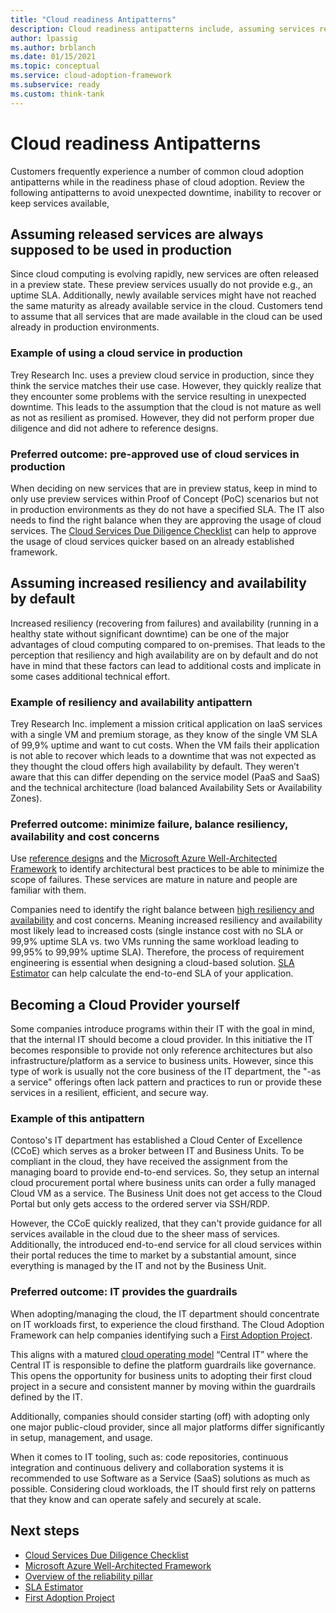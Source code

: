 ```yaml
---
title: "Cloud readiness Antipatterns"
description: Cloud readiness antipatterns include, assuming services ready for production, that there's built in resiliency, and that IT is ready for the cloud.
author: lpassig
ms.author: brblanch
ms.date: 01/15/2021
ms.topic: conceptual
ms.service: cloud-adoption-framework
ms.subservice: ready
ms.custom: think-tank
---
```

# Cloud readiness Antipatterns

Customers frequently experience a number of common cloud adoption antipatterns while in the readiness phase of cloud adoption. Review the following antipatterns to avoid unexpected downtime, inability to recover or keep services available,  

## Assuming released services are always supposed to be used in production

Since cloud computing is evolving rapidly, new services are often released in a preview state. These preview services usually do not provide e.g., an uptime SLA. Additionally, newly available services might have not reached the same maturity as already available service in the cloud. Customers tend to assume that all services that are made available in the cloud can be used already in production environments.

### Example of using a cloud service in production

Trey Research Inc. uses a preview cloud service in production, since they think the service matches their use case. However, they quickly realize that they encounter some problems with the service resulting in unexpected downtime. This leads to the assumption that the cloud is not mature as well as not as resilient as promised. However, they did not perform proper due diligence and did not adhere to reference designs.

### Preferred outcome: pre-approved use of cloud services in production

When deciding on new services that are in preview status, keep in mind to only use preview services within Proof of Concept (PoC) scenarios but not in production environments as they do not have a specified SLA. The IT also needs to find the right balance when they are approving the usage of cloud services. The [Cloud Services Due Diligence Checklist](https://www.microsoft.com/trust-center/compliance/due-diligence-checklist) can help to approve the usage of cloud services quicker based on an already established framework.

## Assuming increased resiliency and availability by default

Increased resiliency (recovering from failures) and availability (running in a healthy state without significant downtime) can be one of the major advantages of cloud computing compared to on-premises. That leads to the perception that resiliency and high availability are on by default and do not have in mind that these factors can lead to additional costs and implicate in some cases additional technical effort.

### Example of resiliency and availability antipattern

Trey Research Inc. implement a mission critical application on IaaS services with a single VM and premium storage, as they know of the single VM SLA of 99,9% uptime and want to cut costs. When the VM fails their application is not able to recover which leads to a downtime that was not expected as they thought the cloud offers high availability by default. They weren’t aware that this can differ depending on the service model (PaaS and SaaS) and the technical architecture (load balanced Availability Sets or Availability Zones).

### Preferred outcome: minimize failure, balance resiliency, availability and cost concerns

Use [reference designs](https://docs.microsoft.com/azure/architecture/reference-architectures) and the [Microsoft Azure Well-Architected Framework](/azure/architecture/framework/) to identify architectural best practices to be able to minimize the scope of failures. These services are mature in nature and people are familiar with them.

Companies need to identify the right balance between [high resiliency and availability](https://docs.microsoft.com/azure/architecture/framework/resiliency/overview) and cost concerns. Meaning increased resiliency and availability most likely lead to increased costs (single instance cost with no SLA or 99,9% uptime SLA vs. two VMs running the same workload leading to 99,95% to 99,99% uptime SLA). Therefore, the process of requirement engineering is essential when designing a cloud-based solution. [SLA Estimator](https://github.com/mspnp/samples/tree/master/Reliability/SLAEstimator) can help calculate the end-to-end SLA of your application.

## Becoming a Cloud Provider yourself

Some companies introduce programs within their IT with the goal in mind, that the internal IT should become a cloud provider. In this initiative the IT becomes responsible to provide not only reference architectures but also infrastructure/platform as a service to business units. However, since this type of work is usually not the core business of the IT department, the "-as a service" offerings often lack pattern and practices to run or provide these services in a resilient, efficient, and secure way.

### Example of this antipattern

Contoso's IT department has established a Cloud Center of Excellence (CCoE) which serves as a broker between IT and Business Units. To be compliant in the cloud, they have received the assignment from the managing board to provide end-to-end services. So, they setup an internal cloud procurement portal where business units can order a fully managed Cloud VM as a service. The Business Unit does not get access to the Cloud Portal but only gets access to the ordered server via SSH/RDP.

However, the CCoE quickly realized, that they can't provide guidance for all services available in the cloud due to the sheer mass of services. Additionally, the introduced end-to-end service for all cloud services within their portal reduces the time to market by a substantial amount, since everything is managed by the IT and not by the Business Unit.

### Preferred outcome: IT provides the guardrails

When adopting/managing the cloud, the IT department should concentrate on IT workloads first, to experience the cloud firsthand. The Cloud Adoption Framework can help companies identifying such a [First Adoption Project](/azure/cloud-adoption-framework/strategy/first-adoption-project).

This aligns with a matured [cloud operating model](https://docs.microsoft.com/azure/cloud-adoption-framework/operating-model/compare) “Central IT” where the Central IT is responsible to define the platform guardrails like governance. This opens the opportunity for business units to adopting their first cloud project in a secure and consistent manner by moving within the guardrails defined by the IT.

Additionally, companies should consider starting (off) with adopting only one major public-cloud provider, since all major platforms differ significantly in setup, management, and usage.

When it comes to IT tooling, such as: code repositories, continuous integration and continuous delivery and collaboration systems it is recommended to use Software as a Service (SaaS) solutions as much as possible. Considering cloud workloads, the IT should first rely on patterns that they know and can operate safely and securely at scale.

## Next steps

- [Cloud Services Due Diligence Checklist](https://www.microsoft.com/trust-center/compliance/due-diligence-checklist)
- [Microsoft Azure Well-Architected Framework](/azure/architecture/framework/)
- [Overview of the reliability pillar](https://docs.microsoft.com/azure/architecture/framework/resiliency/overview)
- [SLA Estimator](https://github.com/mspnp/samples/tree/master/Reliability/SLAEstimator)
- [First Adoption Project](/azure/cloud-adoption-framework/strategy/first-adoption-project)
